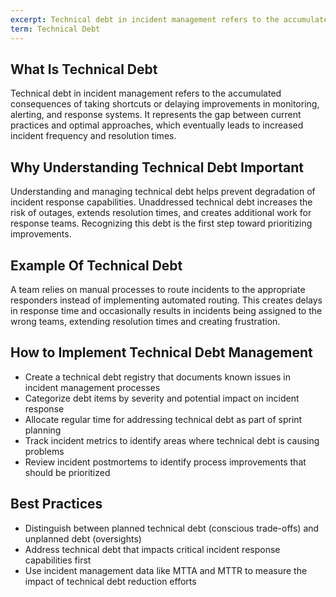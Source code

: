 ```yaml
---
excerpt: Technical debt in incident management refers to the accumulated consequences of taking shortcuts or delaying improvements in monitoring, alerting, and response systems.
term: Technical Debt
---
```

## What Is Technical Debt

Technical debt in incident management refers to the accumulated consequences of taking shortcuts or delaying improvements in monitoring, alerting, and response systems. It represents the gap between current practices and optimal approaches, which eventually leads to increased incident frequency and resolution times.

## Why Understanding Technical Debt Important

Understanding and managing technical debt helps prevent degradation of incident response capabilities. Unaddressed technical debt increases the risk of outages, extends resolution times, and creates additional work for response teams. Recognizing this debt is the first step toward prioritizing improvements.

## Example Of Technical Debt

A team relies on manual processes to route incidents to the appropriate responders instead of implementing automated routing. This creates delays in response time and occasionally results in incidents being assigned to the wrong teams, extending resolution times and creating frustration.

## How to Implement Technical Debt Management

- Create a technical debt registry that documents known issues in incident management processes
- Categorize debt items by severity and potential impact on incident response
- Allocate regular time for addressing technical debt as part of sprint planning
- Track incident metrics to identify areas where technical debt is causing problems
- Review incident postmortems to identify process improvements that should be prioritized

## Best Practices

- Distinguish between planned technical debt (conscious trade-offs) and unplanned debt (oversights)
- Address technical debt that impacts critical incident response capabilities first
- Use incident management data like MTTA and MTTR to measure the impact of technical debt reduction efforts